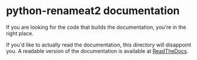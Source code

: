 # python-renameat2 documentation

If you are looking for the code that builds the documentation, you're in the right place.

If you'd like to actually read the documentation, this directory will disappoint you. A readable version of the documentation is available at [ReadTheDocs](https://python-renameat2.readthedocs.io/en/latest/).
